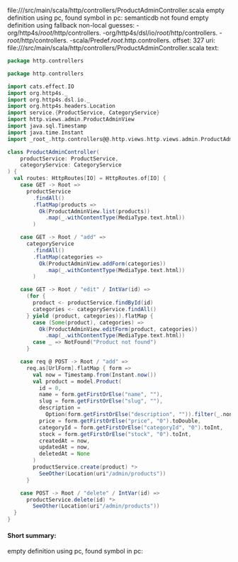 file://<WORKSPACE>/src/main/scala/http/controllers/ProductAdminController.scala
empty definition using pc, found symbol in pc: 
semanticdb not found
empty definition using fallback
non-local guesses:
	 -org/http4s/_root_/http/controllers.
	 -org/http4s/dsl/io/_root_/http/controllers.
	 -_root_/http/controllers.
	 -scala/Predef._root_.http.controllers.
offset: 327
uri: file://<WORKSPACE>/src/main/scala/http/controllers/ProductAdminController.scala
text:
```scala
package http.controllers

package http.controllers

import cats.effect.IO
import org.http4s._
import org.http4s.dsl.io._
import org.http4s.headers.Location
import service.{ProductService, CategoryService}
import http.views.admin.ProductAdminView
import java.sql.Timestamp
import java.time.Instant
import _root_.http.controllers@@.http.views.http.views.admin.ProductAdminView

class ProductAdminController(
    productService: ProductService,
    categoryService: CategoryService
) {
  val routes: HttpRoutes[IO] = HttpRoutes.of[IO] {
    case GET -> Root =>
      productService
        .findAll()
        .flatMap(products =>
          Ok(ProductAdminView.list(products))
            .map(_.withContentType(MediaType.text.html))
        )

    case GET -> Root / "add" =>
      categoryService
        .findAll()
        .flatMap(categories =>
          Ok(ProductAdminView.addForm(categories))
            .map(_.withContentType(MediaType.text.html))
        )

    case GET -> Root / "edit" / IntVar(id) =>
      (for {
        product <- productService.findById(id)
        categories <- categoryService.findAll()
      } yield (product, categories)).flatMap {
        case (Some(product), categories) =>
          Ok(ProductAdminView.editForm(product, categories))
            .map(_.withContentType(MediaType.text.html))
        case _ => NotFound("Product not found")
      }

    case req @ POST -> Root / "add" =>
      req.as[UrlForm].flatMap { form =>
        val now = Timestamp.from(Instant.now())
        val product = model.Product(
          id = 0,
          name = form.getFirstOrElse("name", ""),
          slug = form.getFirstOrElse("slug", ""),
          description =
            Option(form.getFirstOrElse("description", "")).filter(_.nonEmpty),
          price = form.getFirstOrElse("price", "0").toDouble,
          categoryId = form.getFirstOrElse("categoryId", "0").toInt,
          stock = form.getFirstOrElse("stock", "0").toInt,
          createdAt = now,
          updatedAt = now,
          deletedAt = None
        )
        productService.create(product) *>
          SeeOther(Location(uri"/admin/products"))
      }

    case POST -> Root / "delete" / IntVar(id) =>
      productService.delete(id) *>
        SeeOther(Location(uri"/admin/products"))
  }
}

```


#### Short summary: 

empty definition using pc, found symbol in pc: 